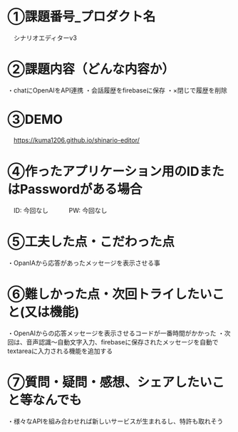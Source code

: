 # ①課題番号_プロダクト名
　シナリオエディターv3

# ②課題内容（どんな内容か）
・chatにOpenAIをAPI連携
・会話履歴をfirebaseに保存
・×閉じで履歴を削除

# ③DEMO
　https://kuma1206.github.io/shinario-editor/

# ④作ったアプリケーション用のIDまたはPasswordがある場合
　ID: 今回なし　　
　PW: 今回なし

# ⑤工夫した点・こだわった点
・OpanIAから応答があったメッセージを表示させる事

# ⑥難しかった点・次回トライしたいこと(又は機能)
・OpenAIからの応答メッセージを表示させるコードが一番時間がかかった
・次回は、音声認識～自動文字入力、firebaseに保存されたメッセージを自動でtextareaに入力される機能を追加する

# ⑦質問・疑問・感想、シェアしたいこと等なんでも
・様々なAPIを組み合わせれば新しいサービスが生まれるし、特許も取れそう
